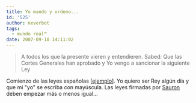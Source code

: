 ```yaml
---
title: Yo mando y ordeno...
id: '525'
author: neverbot
tags:
  - mundo real™
date: 2007-09-10 14:11:02
---
```


> A todos los que la presente vieren y entendieren. Sabed: Que las Cortes Generales han aprobado y Yo vengo a sancionar la siguiente Ley

Comienzo de las leyes españolas \[[ejemplo](http://www.mtas.es/insht/legislation/L/lprl.htm)\]. Yo quiero ser Rey algún día y que mi "yo" se escriba con mayúscula. Las leyes firmadas por [Sauron](http://en.wikipedia.org/wiki/Sauron) deben empezar más o menos igual...
